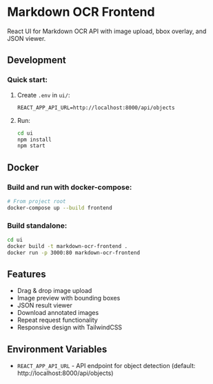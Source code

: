 # Markdown OCR Frontend

React UI for Markdown OCR API with image upload, bbox overlay, and JSON viewer.

## Development

### Quick start:
1. Create `.env` in `ui/`:
   ```
   REACT_APP_API_URL=http://localhost:8000/api/objects
   ```
2. Run:
   ```bash
   cd ui
   npm install
   npm start
   ```

## Docker

### Build and run with docker-compose:
```bash
# From project root
docker-compose up --build frontend
```

### Build standalone:
```bash
cd ui
docker build -t markdown-ocr-frontend .
docker run -p 3000:80 markdown-ocr-frontend
```

## Features
- Drag & drop image upload
- Image preview with bounding boxes
- JSON result viewer
- Download annotated images
- Repeat request functionality
- Responsive design with TailwindCSS

## Environment Variables
- `REACT_APP_API_URL` - API endpoint for object detection (default: http://localhost:8000/api/objects)
